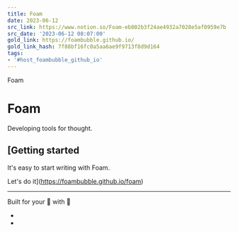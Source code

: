 ```yaml
---
title: Foam
date: 2023-06-12
src_link: https://www.notion.so/Foam-eb802b3f24ae4932a7028e5af0959e7b
src_date: '2023-06-12 08:07:00'
gold_link: https://foambubble.github.io/
gold_link_hash: 7f88bf16fc0a5aa6ae9f9713f8d9d164
tags:
- '#host_foambubble_github_io'
---
```








Foam





























Foam
====


Developing tools for thought.















[Getting started
---------------


It's easy to start writing with Foam.




 Let's do it](https://foambubble.github.io/foam)



























---


Built for your 🧠 with 💜




* 
*